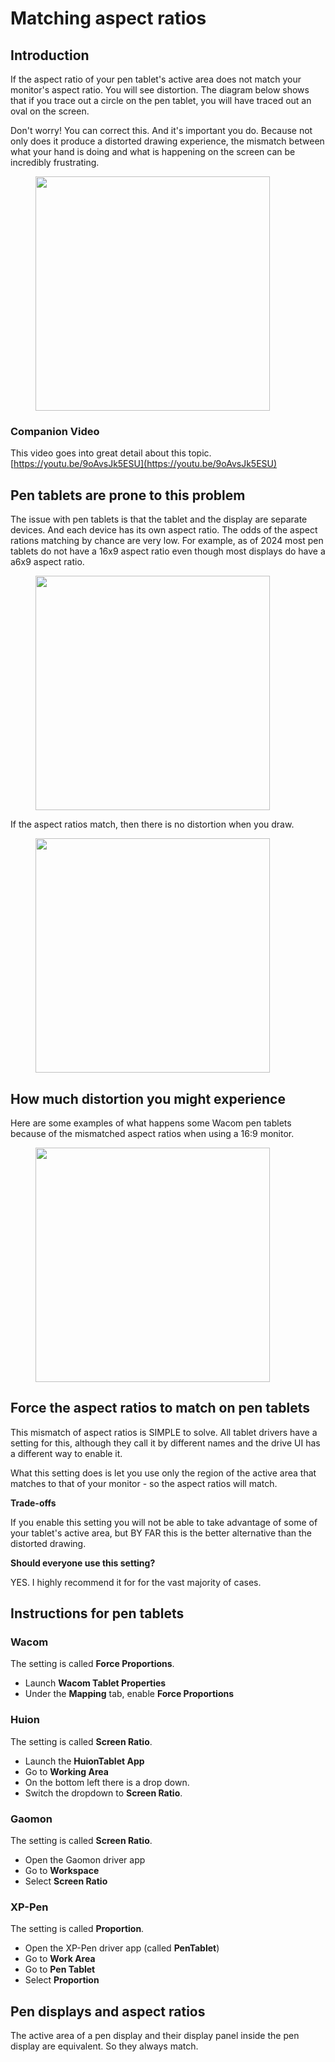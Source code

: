 # Matching aspect ratios

## Introduction

If the aspect ratio of your pen tablet's active area does not match your monitor's aspect ratio. You will see distortion. The diagram below shows that if you trace out a circle on the pen tablet, you will have traced out an oval on the screen.&#x20;

Don't worry! You can correct this. And it's important you do. Because not only does it produce a distorted drawing experience, the mismatch between what your hand is doing and what is happening on the screen can be incredibly frustrating.&#x20;

<div align="left">

<figure><img src="../../.gitbook/assets/Slide6 (1).JPG" alt="" width="375"><figcaption></figcaption></figure>

</div>

### Companion Video

This video goes into great detail about this topic. [https://youtu.be/9oAvsJk5ESU](https://youtu.be/9oAvsJk5ESU)

## Pen tablets are prone to this problem

The issue with pen tablets is that the tablet and the display are separate devices. And each device has its own aspect ratio. The odds of the aspect rations matching by chance are very low. For example, as of 2024 most pen tablets do not have a 16x9 aspect ratio even though most displays do have a a6x9 aspect ratio.

<div align="left">

<figure><img src="../../.gitbook/assets/Slide4.JPG" alt="" width="375"><figcaption></figcaption></figure>

</div>

If the aspect ratios match, then there is no distortion when you draw.

<div align="left">

<figure><img src="../../.gitbook/assets/Slide5.JPG" alt="" width="375"><figcaption></figcaption></figure>

</div>

## How much distortion you might experience

Here are some examples of what happens some Wacom pen tablets because of the mismatched aspect ratios when using a 16:9 monitor.&#x20;

<div align="left">

<figure><img src="../../.gitbook/assets/Slide10.JPG" alt="" width="375"><figcaption></figcaption></figure>

</div>

## Force the aspect ratios to match on pen tablets

This mismatch of aspect ratios is SIMPLE to solve. All tablet drivers have a setting for this, although they call it by different names and the drive UI has a different way to enable it.&#x20;

What this setting does is let you use only the region of the active area that matches to that of your monitor - so the aspect ratios will match.

**Trade-offs**

If you enable this setting you will not be able to take advantage of some of your tablet's active area, but BY FAR this is the better alternative than the distorted drawing.

**Should everyone use this setting?**

YES. I highly recommend it for for the vast majority of cases.

## Instructions for pen tablets

### Wacom

The setting is called **Force Proportions**.

* Launch **Wacom Tablet Properties**
* Under the **Mapping** tab, enable **Force Proportions**&#x20;

### Huion

The setting is called **Screen Ratio**.

* Launch the **HuionTablet App**
* Go to **Working Area**&#x20;
* On the bottom left there is a drop down.&#x20;
* Switch the dropdown to **Screen Ratio**.

### Gaomon

The setting is called **Screen Ratio**.

* Open the Gaomon driver app
* Go to **Workspace**
* Select **Screen Ratio**

### XP-Pen

The setting is called **Proportion**.

* Open the XP-Pen driver app (called **PenTablet**)
* Go to **Work Area**
* Go to **Pen Tablet**
* Select **Proportion**

## Pen displays and aspect ratios

The active area of a pen display and their display panel inside the pen display are equivalent. So they always match.
